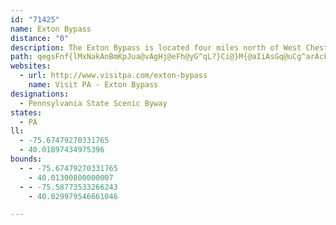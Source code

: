 ```yaml
---
id: "71425"
name: Exton Bypass
distance: "0"
description: The Exton Bypass is located four miles north of West Chester.  The stretch of the historic Lincoln Highway winds through scenic Brandywine Valley.
path: qegsFnf{lMxNakAnBmKpJua@vAgHj@eFh@yG^qL?}Ci@}M{@aIiAsGq@uCg^arAcF{R}BgMuRc{AuKkm@_L_l@eAsEwAcIkAqE_C{M
websites:
  - url: http://www.visitpa.com/exton-bypass
    name: Visit PA - Exton Bypass
designations:
  - Pennsylvania State Scenic Byway
states:
  - PA
ll:
  - -75.67479270331765
  - 40.01897434975396
bounds:
  - - -75.67479270331765
    - 40.01300800000007
  - - -75.58773533266243
    - 40.029979546661046

---
```


